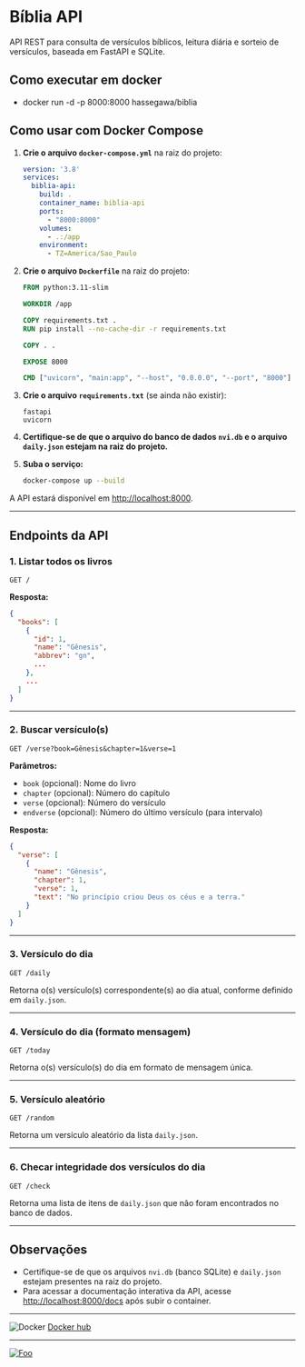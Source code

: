 # Bíblia API

API REST para consulta de versículos bíblicos, leitura diária e sorteio de versículos, baseada em FastAPI e SQLite.

## Como executar em docker

  * docker run -d -p 8000:8000 hassegawa/biblia


## Como usar com Docker Compose

1. **Crie o arquivo `docker-compose.yml`** na raiz do projeto:

    ```yaml
    version: '3.8'
    services:
      biblia-api:
        build: .
        container_name: biblia-api
        ports:
          - "8000:8000"
        volumes:
          - .:/app
        environment:
          - TZ=America/Sao_Paulo
    ```

2. **Crie o arquivo `Dockerfile`** na raiz do projeto:

    ```Dockerfile
    FROM python:3.11-slim

    WORKDIR /app

    COPY requirements.txt .
    RUN pip install --no-cache-dir -r requirements.txt

    COPY . .

    EXPOSE 8000

    CMD ["uvicorn", "main:app", "--host", "0.0.0.0", "--port", "8000"]
    ```

3. **Crie o arquivo `requirements.txt`** (se ainda não existir):

    ```
    fastapi
    uvicorn
    ```

4. **Certifique-se de que o arquivo do banco de dados `nvi.db` e o arquivo `daily.json` estejam na raiz do projeto.**

5. **Suba o serviço:**

    ```sh
    docker-compose up --build
    ```

A API estará disponível em [http://localhost:8000](http://localhost:8000).

---

## Endpoints da API

### 1. Listar todos os livros

```
GET /
```

**Resposta:**
```json
{
  "books": [
    {
      "id": 1,
      "name": "Gênesis",
      "abbrev": "gn",
      ...
    },
    ...
  ]
}
```

---

### 2. Buscar versículo(s)

```
GET /verse?book=Gênesis&chapter=1&verse=1
```

**Parâmetros:**
- `book` (opcional): Nome do livro
- `chapter` (opcional): Número do capítulo
- `verse` (opcional): Número do versículo
- `endverse` (opcional): Número do último versículo (para intervalo)

**Resposta:**
```json
{
  "verse": [
    {
      "name": "Gênesis",
      "chapter": 1,
      "verse": 1,
      "text": "No princípio criou Deus os céus e a terra."
    }
  ]
}
```

---

### 3. Versículo do dia

```
GET /daily
```

Retorna o(s) versículo(s) correspondente(s) ao dia atual, conforme definido em `daily.json`.

---

### 4. Versículo do dia (formato mensagem)

```
GET /today
```

Retorna o(s) versículo(s) do dia em formato de mensagem única.

---

### 5. Versículo aleatório

```
GET /random
```

Retorna um versículo aleatório da lista `daily.json`.

---

### 6. Checar integridade dos versículos do dia

```
GET /check
```

Retorna uma lista de itens de `daily.json` que não foram encontrados no banco de dados.

---

## Observações

- Certifique-se de que os arquivos `nvi.db` (banco SQLite) e `daily.json` estejam presentes na raiz do projeto.
- Para acessar a documentação interativa da API, acesse [http://localhost:8000/docs](http://localhost:8000/docs) após subir o container.

---
![Docker](https://img.shields.io/badge/docker-%230db7ed.svg?style=for-the-badge&logo=docker&logoColor=white) 
[Docker hub](https://hub.docker.com/r/hassegawa/biblia)

---

[![Foo](https://cdn.buymeacoffee.com/buttons/v2/default-yellow.png)](https://www.buymeacoffee.com/hassegawa)    
